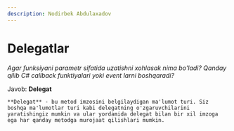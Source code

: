 ```yaml
---
description: Nodirbek Abdulaxadov
---
```


# Delegatlar

_Agar funksiyani parametr sifatida uzatishni xohlasak nima bo'ladi?
Qanday qilib C# callback funktiyalari yoki event larni boshqaradi?_

Javob: **Delegat**

    **Delegat** - bu metod imzosini belgilaydigan ma'lumot turi. Siz boshqa ma'lumotlar turi kabi delegatning o'zgaruvchilarini yaratishingiz mumkin va ular yordamida delegat bilan bir xil imzoga ega har qanday metodga murojaat qilishlari mumkin.

